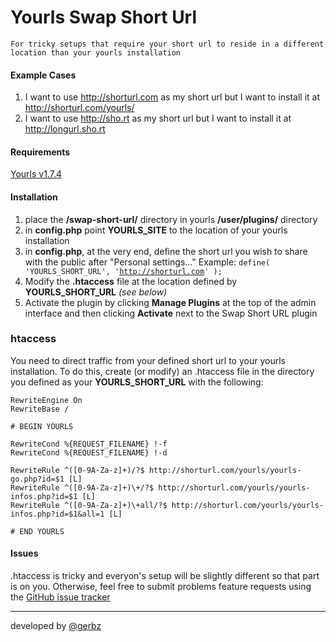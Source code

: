 # Yourls Swap Short Url

	For tricky setups that require your short url to reside in a different location than your yourls installation
	

#### Example Cases
1. I want to use http://shorturl.com as my short url but I want to install it at http://shorturl.com/yourls/
2. I want to use http://sho.rt as my short url but I want to install it at http://longurl.sho.rt

#### Requirements
[Yourls v1.7.4](https://github.com/YOURLS/YOURLS/releases/tag/1.7.4)


#### Installation
1.	place the **/swap-short-url/** directory in yourls **/user/plugins/** directory
2.	in **config.php** point **YOURLS_SITE** to the location of your yourls installation 
3.	in **config.php**, at the very end, define the short url you wish to share with the public after "Personal settings..." Example: <code>define( 'YOURLS_SHORT_URL', 'http://shorturl.com' );</code>
4.	Modify the **.htaccess** file at the location defined by **YOURLS_SHORT_URL** *(see below)*
5.	Activate the plugin by clicking **Manage Plugins** at the top of the admin interface and then clicking **Activate** next to the Swap Short URL plugin


### htaccess
You need to direct traffic from your defined short url to your yourls installation.  To do this, create (or modify) an .htaccess file in the directory you defined as your **YOURLS_SHORT_URL** with the following:

```
RewriteEngine On
RewriteBase /

# BEGIN YOURLS

RewriteCond %{REQUEST_FILENAME} !-f
RewriteCond %{REQUEST_FILENAME} !-d

RewriteRule ^([0-9A-Za-z]+)/?$ http://shorturl.com/yourls/yourls-go.php?id=$1 [L]
RewriteRule ^([0-9A-Za-z]+)\+/?$ http://shorturl.com/yourls/yourls-infos.php?id=$1 [L]
RewriteRule ^([0-9A-Za-z]+)\+all/?$ http://shorturl.com/yourls/yourls-infos.php?id=$1&all=1 [L]

# END YOURLS
```

#### Issues
.htaccess is tricky and everyon's setup will be slightly different so that part is on you.  Otherwise, feel free to submit problems feature requests using the [GitHub issue tracker](https://github.com/ggwarpig/Yourls-Swap-Short-Url/issues)


---
developed by [@gerbz](http://twitter.com/gerbz)
